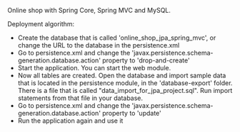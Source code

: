 Online shop with Spring Core, Spring MVC and MySQL.

Deployment algorithm:

- Create the database that is called 'online_shop_jpa_spring_mvc', or change the URL to the database in the persistence.xml
- Go to persistence.xml and change the 'javax.persistence.schema-generation.database.action' property to 'drop-and-create'
- Start the application. You can start the web module.
- Now all tables are created. Open the database and import sample data that is located in the persistence module, in the 'database-export' folder. There is a file that is called "data_import_for_jpa_project.sql". Run import statements from that file in your database. 
- Go to persistence.xml and change the 'javax.persistence.schema-generation.database.action' property to 'update'
- Run the application again and use it


